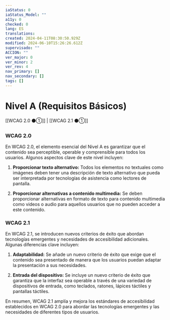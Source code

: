 ```yaml
---
iaStatus: 0
iaStatus_Model: ""
a11y: 0
checked: 0
lang: ES
translations: 
created: 2024-04-11T08:30:50.929Z
modified: 2024-06-10T15:26:26.612Z
supervisado: ""
ACCION: ""
ver_major: 0
ver_minor: 2
ver_rev: 4
nav_primary: []
nav_secondary: []
tags: []
---
```

# Nivel A (Requisitos Básicos)

[[WCAG 2.0 ⚫①]] | [[WCAG 2.1 ⚫①]]

### WCAG 2.0
En WCAG 2.0, el elemento esencial del Nivel A es garantizar que el contenido sea perceptible, operable y comprensible para todos los usuarios. Algunos aspectos clave de este nivel incluyen:

1. **Proporcionar texto alternativo:** Todos los elementos no textuales como imágenes deben tener una descripción de texto alternativo que pueda ser interpretada por tecnologías de asistencia como lectores de pantalla.
   
2. **Proporcionar alternativas a contenido multimedia:** Se deben proporcionar alternativas en formato de texto para contenido multimedia como videos o audio para aquellos usuarios que no pueden acceder a este contenido.

### WCAG 2.1
En WCAG 2.1, se introducen nuevos criterios de éxito que abordan tecnologías emergentes y necesidades de accesibilidad adicionales. Algunas diferencias clave incluyen:

1. **Adaptabilidad:** Se añade un nuevo criterio de éxito que exige que el contenido sea presentado de manera que los usuarios puedan adaptar la presentación a sus necesidades.

2. **Entrada del dispositivo:** Se incluye un nuevo criterio de éxito que garantiza que la interfaz sea operable a través de una variedad de dispositivos de entrada, como teclados, ratones, lápices táctiles y pantallas táctiles.

En resumen, WCAG 2.1 amplía y mejora los estándares de accesibilidad establecidos en WCAG 2.0 para abordar las tecnologías emergentes y las necesidades de diferentes tipos de usuarios.
